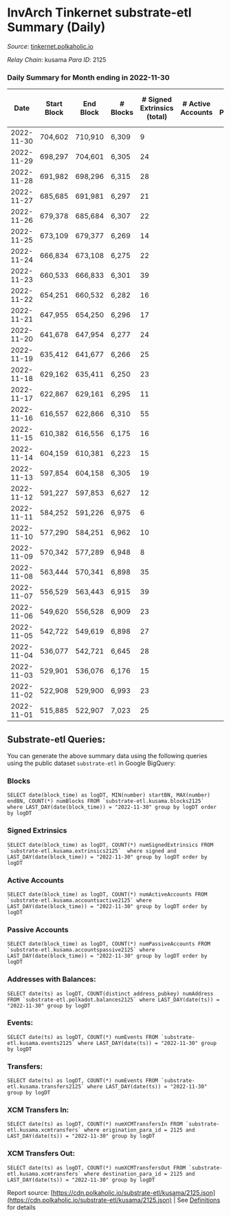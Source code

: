 # InvArch Tinkernet substrate-etl Summary (Daily)

_Source_: [tinkernet.polkaholic.io](https://tinkernet.polkaholic.io)

*Relay Chain*: kusama
*Para ID*: 2125



### Daily Summary for Month ending in 2022-11-30


| Date | Start Block | End Block | # Blocks | # Signed Extrinsics (total) | # Active Accounts | # Passive | # New | # Addresses with Balances | # Events | # Transfers | # XCM Transfers In | # XCM Transfers Out | Issues | 
| ---- | ----------- | --------- | -------- | --------------------------- | ----------------- | --------- | ----- | ------------------------- | -------- | ----------- | ------------------ | ------------------- | ------ |
| 2022-11-30 | 704,602 | 710,910 | 6,309 | 9 |  |  |  | 1,793 | 12,946 | 250  | 3  |   |  |
| 2022-11-29 | 698,297 | 704,601 | 6,305 | 24 |  |  |  | 1,793 | 13,280 | 481  | 3  | 7  |  |
| 2022-11-28 | 691,982 | 698,296 | 6,315 | 28 |  |  |  | 1,792 | 13,443 | 602  | 3  | 7  |  |
| 2022-11-27 | 685,685 | 691,981 | 6,297 | 21 |  |  |  | 1,789 | 13,172 | 420  |   | 4  |  |
| 2022-11-26 | 679,378 | 685,684 | 6,307 | 22 |  |  |  | 1,789 | 13,349 | 576  |   | 4  |  |
| 2022-11-25 | 673,109 | 679,377 | 6,269 | 14 |  |  |  | 1,789 | 13,040 | 391  | 2  | 3  |  |
| 2022-11-24 | 666,834 | 673,108 | 6,275 | 22 |  |  |  | 1,789 | 13,329 | 617  | 1  | 3  |  |
| 2022-11-23 | 660,533 | 666,833 | 6,301 | 39 |  |  |  | 1,789 | 13,781 | 889  | 7  | 3  |  |
| 2022-11-22 | 654,251 | 660,532 | 6,282 | 16 |  |  |  |  | 13,077 | 375  | 6  | 4  |  |
| 2022-11-21 | 647,955 | 654,250 | 6,296 | 17 |  |  |  |  | 13,096 | 369  | 2  | 5  |  |
| 2022-11-20 | 641,678 | 647,954 | 6,277 | 24 |  |  |  | 1,788 | 13,280 | 531  | 6  | 7  |  |
| 2022-11-19 | 635,412 | 641,677 | 6,266 | 25 |  |  |  |  | 13,162 | 440  | 2  | 6  |  |
| 2022-11-18 | 629,162 | 635,411 | 6,250 | 23 |  |  |  |  | 13,217 | 540  | 1  | 6  |  |
| 2022-11-17 | 622,867 | 629,161 | 6,295 | 11 |  |  |  |  | 13,005 | 320  | 3  | 2  |  |
| 2022-11-16 | 616,557 | 622,866 | 6,310 | 55 |  |  |  | 1,787 | 14,077 | 1,021  | 10  | 16  |  |
| 2022-11-15 | 610,382 | 616,556 | 6,175 | 16 |  |  |  | 1,785 | 12,871 | 389  | 3  | 3  |  |
| 2022-11-14 | 604,159 | 610,381 | 6,223 | 15 |  |  |  |  | 13,035 | 473  | 1  | 1  |  |
| 2022-11-13 | 597,854 | 604,158 | 6,305 | 19 |  |  |  |  | 13,124 | 378  |   | 2  |  |
| 2022-11-12 | 591,227 | 597,853 | 6,627 | 12 |  |  |  |  | 13,640 | 295  |   | 1  |  |
| 2022-11-11 | 584,252 | 591,226 | 6,975 | 6 |  |  |  |  | 14,157 | 158  |   |   |  |
| 2022-11-10 | 577,290 | 584,251 | 6,962 | 10 |  |  |  |  | 14,311 | 310  |   |   |  |
| 2022-11-09 | 570,342 | 577,289 | 6,948 | 8 |  |  |  |  | 14,183 | 223  |   | 1  |  |
| 2022-11-08 | 563,444 | 570,341 | 6,898 | 35 |  |  |  | 1,784 | 14,892 | 840  |   | 11  |  |
| 2022-11-07 | 556,529 | 563,443 | 6,915 | 39 |  |  |  |  | 14,962 | 836  | 2  | 14  |  |
| 2022-11-06 | 549,620 | 556,528 | 6,909 | 23 |  |  |  | 1,784 | 14,456 | 469  |   | 4  |  |
| 2022-11-05 | 542,722 | 549,619 | 6,898 | 27 |  |  |  | 1,784 | 14,681 | 686  |   | 4  |  |
| 2022-11-04 | 536,077 | 542,721 | 6,645 | 28 |  |  |  |  | 14,177 | 670  | 4  | 10  |  |
| 2022-11-03 | 529,901 | 536,076 | 6,176 | 15 |  |  |  | 1,784 | 12,923 | 450  | 4  | 3  |  |
| 2022-11-02 | 522,908 | 529,900 | 6,993 | 23 |  |  |  |  | 14,798 | 630  | 6  | 6  |  |
| 2022-11-01 | 515,885 | 522,907 | 7,023 | 25 |  |  |  | 1,783 | 14,838 | 605  | 2  | 2  |  |

## Substrate-etl Queries:
You can generate the above summary data using the following queries using the public dataset `substrate-etl` in Google BigQuery:


### Blocks
```
SELECT date(block_time) as logDT, MIN(number) startBN, MAX(number) endBN, COUNT(*) numBlocks FROM `substrate-etl.kusama.blocks2125`  where LAST_DAY(date(block_time)) = "2022-11-30" group by logDT order by logDT
```


### Signed Extrinsics
```
SELECT date(block_time) as logDT, COUNT(*) numSignedExtrinsics FROM `substrate-etl.kusama.extrinsics2125`  where signed and LAST_DAY(date(block_time)) = "2022-11-30" group by logDT order by logDT
```


### Active Accounts
```
SELECT date(block_time) as logDT, COUNT(*) numActiveAccounts FROM `substrate-etl.kusama.accountsactive2125` where LAST_DAY(date(block_time)) = "2022-11-30" group by logDT order by logDT
```


### Passive Accounts
```
SELECT date(block_time) as logDT, COUNT(*) numPassiveAccounts FROM `substrate-etl.kusama.accountspassive2125` where LAST_DAY(date(block_time)) = "2022-11-30" group by logDT order by logDT
```


### Addresses with Balances:
```
SELECT date(ts) as logDT, COUNT(distinct address_pubkey) numAddress FROM `substrate-etl.polkadot.balances2125` where LAST_DAY(date(ts)) = "2022-11-30" group by logDT
```


### Events:
```
SELECT date(ts) as logDT, COUNT(*) numEvents FROM `substrate-etl.kusama.events2125` where LAST_DAY(date(ts)) = "2022-11-30" group by logDT
```


### Transfers:
```
SELECT date(ts) as logDT, COUNT(*) numEvents FROM `substrate-etl.kusama.transfers2125` where LAST_DAY(date(ts)) = "2022-11-30" group by logDT
```


### XCM Transfers In:
```
SELECT date(ts) as logDT, COUNT(*) numXCMTransfersIn FROM `substrate-etl.kusama.xcmtransfers` where origination_para_id = 2125 and LAST_DAY(date(ts)) = "2022-11-30" group by logDT
```


### XCM Transfers Out:
```
SELECT date(ts) as logDT, COUNT(*) numXCMTransfersOut FROM `substrate-etl.kusama.xcmtransfers` where destination_para_id = 2125 and LAST_DAY(date(ts)) = "2022-11-30" group by logDT
```



Report source: [https://cdn.polkaholic.io/substrate-etl/kusama/2125.json](https://cdn.polkaholic.io/substrate-etl/kusama/2125.json) | See [Definitions](/DEFINITIONS.md) for details
